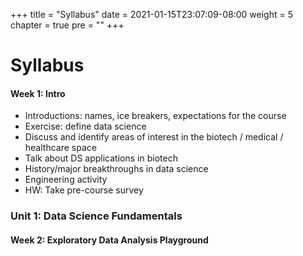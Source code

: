 +++
title = "Syllabus"
date = 2021-01-15T23:07:09-08:00
weight = 5
chapter = true
pre = "<b></b>"
+++

# Syllabus

#### Week 1: Intro
* Introductions: names, ice breakers, expectations for the course
* Exercise: define data science
* Discuss and identify areas of interest in the biotech / medical / healthcare space
* Talk about DS applications in biotech
* History/major breakthroughs in data science
* Engineering activity
* HW: Take pre-course survey

### Unit 1: Data Science Fundamentals

#### Week 2: Exploratory Data Analysis Playground


